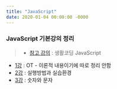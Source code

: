 ```yaml
---
title: "JavaScript"
date: 2020-01-04 00:00:00 -0000
---
```


### JavaScript 기본강의 정리

> * [참고 강의](https://opentutorials.org/course/743) : 생활코딩 JavaScript

* [1강](https://goodayth.github.io/JS-1/) : OT - 이론적 내용이기에 따로 정리 안함
* [2강](https://goodayth.github.io/JS-2/) : 실행방법과 실습환경
* [3강](https://goodayth.github.io/JS-3/) : 숫자와 문자
